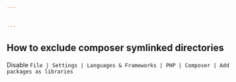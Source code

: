 ```yaml
---


---
```


<h2 id="how-to-exclude-composer-symlinked-directories">How to exclude composer symlinked directories</h2>
<p>Disable <code>File | Settings | Languages &amp; Frameworks | PHP | Composer | Add packages as libraries</code></p>

